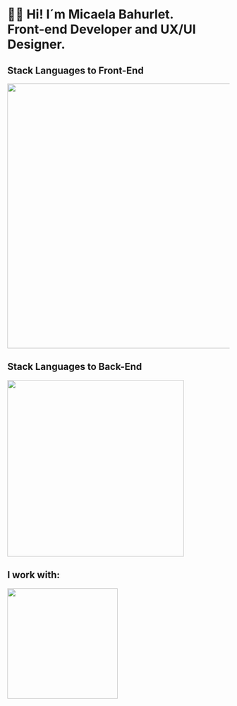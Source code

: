 <h1 style="font-weight: bold;" align="start" >👋🏽 Hi! I´m Micaela Bahurlet. <br />  Front-end Developer and UX/UI Designer. </h1> 


<td/>
<!--Languages and Tools Section Front-->       
<h2 align="start">Stack Languages to Front-End</h2> 
<p align="start">
<img width="600px"  src="https://skillicons.dev/icons?i=html,css,js,react,vite,bootstrap,styledcomponents,nodejs,figma,ps,perline=10"  />
</p>


<!--Languages and Tools Section Back-->       
<h2 align="start">Stack Languages to Back-End</h2> 
<p align="start">
<img width="400px"  src="https://skillicons.dev/icons?i=nodejs,express,mongo,git,github,perline=10"  />
</p>


<!--Work to-->       
<h2 align="start">I work with:</h2> 
<p align="start">
<img width="250px"  src="https://skillicons.dev/icons?i=apple,vscode,wordpress,perline=10"  />
</p>



